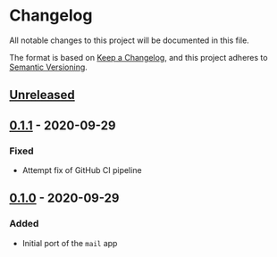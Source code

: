 # Changelog
All notable changes to this project will be documented in this file.

The format is based on [Keep a Changelog](https://keepachangelog.com/en/1.0.0/),
and this project adheres to [Semantic Versioning](https://semver.org/spec/v2.0.0.html).

## [Unreleased]

## [0.1.1] - 2020-09-29
### Fixed
- Attempt fix of GitHub CI pipeline

## [0.1.0] - 2020-09-29
### Added
- Initial port of the `mail` app

[Unreleased]: https://github.com/mitodl/ol-django/compare/mitol-django-mail/v0.1.1...HEAD
[0.1.1]: https://github.com/mitodl/ol-django/compare/mitol-django-mail/v0.1.0...mitol-django-mail/v0.1.1
[0.1.0]: https://github.com/mitodl/ol-django/compare/ffca0142e4bfea14881047d3af168bd4aa32f6fa...mitol-django-mail/v0.1.0
